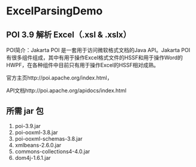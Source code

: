 # ExcelParsingDemo

## POI 3.9 解析 Excel（.xsl & .xslx）

POI简介：Jakarta POI 是一套用于访问微软格式文档的Java API。Jakarta POI有很多组件组成，其中有用于操作Excel格式文件的HSSF和用于操作Word的HWPF，在各种组件中目前只有用于操作Excel的HSSF相对成熟。

官方主页http://poi.apache.org/index.html，

API文档http://poi.apache.org/apidocs/index.html

## 所需 jar 包

1. poi-3.9.jar
2. poi-ooxml-3.8.jar
3. poi-ooxml-schemas-3.8.jar
4. xmlbeans-2.6.0.jar
5. commons-collections4-4.0.jar
6. dom4j-1.6.1.jar

